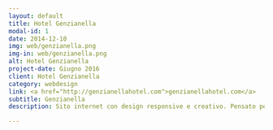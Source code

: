 ```yaml
---
layout: default
title: Hotel Genzianella
modal-id: 1
date: 2014-12-10
img: web/genzianella.png
img-in: web/genzianella.png
alt: Hotel Genzianella
project-date: Giugno 2016
client: Hotel Genzianella
category: webdesign
link: <a href="http://genzianellahotel.com">genzianellahotel.com</a>
subtitle: Genzianella
description: Sito internet con design responsive e creativo. Pensato per essere intuitivo e facile da capire da parte dell'utente. Sito internet <a class="post-a" href="http://genzianellahotel.com"> Hotel Genzianella</a>.

---
```

